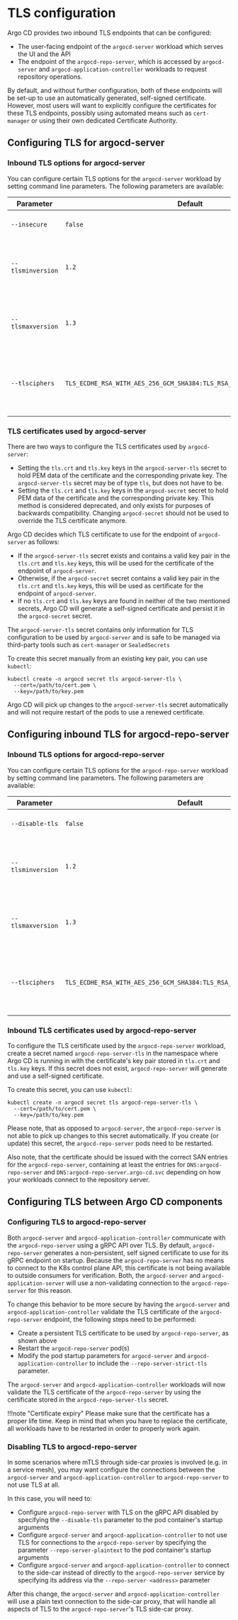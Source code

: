 # TLS configuration

Argo CD provides two inbound TLS endpoints that can be configured:

* The user-facing endpoint of the `argocd-server` workload which serves the UI
  and the API
* The endpoint of the `argocd-repo-server`, which is accessed by `argocd-server`
  and `argocd-application-controller` workloads to request repository
  operations.

By default, and without further configuration, both of these endpoints will be
set-up to use an automatically generated, self-signed certificate. However,
most users will want to explicitly configure the certificates for these TLS
endpoints, possibly using automated means such as `cert-manager` or using
their own dedicated Certificate Authority.

## Configuring TLS for argocd-server

### Inbound TLS options for argocd-server

You can configure certain TLS options for the `argocd-server` workload by
setting command line parameters. The following parameters are available:

|Parameter|Default|Description|
|---------|-------|-----------|
|`--insecure`|`false`|Disables TLS completely|
|`--tlsminversion`|`1.2`|The minimum TLS version to be offered to clients|
|`--tlsmaxversion`|`1.3`|The maximum TLS version to be offered to clients|
|`--tlsciphers`|`TLS_ECDHE_RSA_WITH_AES_256_GCM_SHA384:TLS_RSA_WITH_AES_256_GCM_SHA384`|A colon separated list of TLS cipher suites to be offered to clients|

### TLS certificates used by argocd-server

There are two ways to configure the TLS certificates used by `argocd-server`:

* Setting the `tls.crt` and `tls.key` keys in the `argocd-server-tls` secret
  to hold PEM data of the certificate and the corresponding private key. The
  `argocd-server-tls` secret may be of type `tls`, but does not have to be.
* Setting the `tls.crt` and `tls.key` keys in the `argocd-secret` secret to
  hold PEM data of the certificate and the corresponding private key. This
  method is considered deprecated, and only exists for purposes of backwards
  compatibility. Changing `argocd-secret` should not be used to override the
  TLS certificate anymore.

Argo CD decides which TLS certificate to use for the endpoint of
`argocd-server` as follows:

* If the `argocd-server-tls` secret exists and contains a valid key pair in the
  `tls.crt` and `tls.key` keys, this will be used for the certificate of the
  endpoint of `argocd-server`.
* Otherwise, if the `argocd-secret` secret contains a valid key pair in the
 `tls.crt` and `tls.key` keys, this will be used as certificate for the
  endpoint of `argocd-server`.
* If no `tls.crt` and `tls.key` keys are found in neither of the two mentioned
  secrets, Argo CD will generate a self-signed certificate and persist it in
  the `argocd-secret` secret.

The `argocd-server-tls` secret contains only information for TLS configuration
to be used by `argocd-server` and is safe to be managed via third-party tools
such as `cert-manager` or `SealedSecrets`

To create this secret manually from an existing key pair, you can use `kubectl`:

```shell
kubectl create -n argocd secret tls argocd-server-tls \
  --cert=/path/to/cert.pem \
  --key=/path/to/key.pem
```

Argo CD will pick up changes to the `argocd-server-tls` secret automatically
and will not require restart of the pods to use a renewed certificate.

## Configuring inbound TLS for argocd-repo-server

### Inbound TLS options for argocd-repo-server

You can configure certain TLS options for the `argocd-repo-server` workload by
setting command line parameters. The following parameters are available:

|Parameter|Default|Description|
|---------|-------|-----------|
|`--disable-tls`|`false`|Disables TLS completely|
|`--tlsminversion`|`1.2`|The minimum TLS version to be offered to clients|
|`--tlsmaxversion`|`1.3`|The maximum TLS version to be offered to clients|
|`--tlsciphers`|`TLS_ECDHE_RSA_WITH_AES_256_GCM_SHA384:TLS_RSA_WITH_AES_256_GCM_SHA384`|A colon separated list of TLS cipher suites to be offered to clients|

### Inbound TLS certificates used by argocd-repo-server

To configure the TLS certificate used by the `argocd-repo-server` workload,
create a secret named `argocd-repo-server-tls` in the namespace where Argo CD
is running in with the certificate's key pair stored in `tls.crt` and
`tls.key` keys. If this secret does not exist, `argocd-repo-server` will
generate and use a self-signed certificate.

To create this secret, you can use `kubectl`:

```shell
kubectl create -n argocd secret tls argocd-repo-server-tls \
  --cert=/path/to/cert.pem \
  --key=/path/to/key.pem
```

Please note, that as opposed to `argocd-server`, the `argocd-repo-server` is
not able to pick up changes to this secret automatically. If you create (or
update) this secret, the `argocd-repo-server` pods need to be restarted.

Also note, that the certificate should be issued with the correct SAN entries
for the `argocd-repo-server`, containing at least the entries for
`DNS:argocd-repo-server` and `DNS:argocd-repo-server.argo-cd.svc` depending
on how your workloads connect to the repository server.

## Configuring TLS between Argo CD components

### Configuring TLS to argocd-repo-server

Both `argocd-server` and `argocd-application-controller` communicate with the
`argocd-repo-server` using a gRPC API over TLS. By default,
`argocd-repo-server` generates a non-persistent, self signed certificate
to use for its gRPC endpoint on startup. Because the `argocd-repo-server` has
no means to connect to the K8s control plane API, this certificate is not
being available to outside consumers for verification. Both, the
`argocd-server` and `argocd-application-server` will use a non-validating
connection to the `argocd-repo-server` for this reason.

To change this behavior to be more secure by having the `argocd-server` and
`argocd-application-controller` validate the TLS certificate of the
`argocd-repo-server` endpoint, the following steps need to be performed:

* Create a persistent TLS certificate to be used by `argocd-repo-server`, as
  shown above
* Restart the `argocd-repo-server` pod(s)
* Modify the pod startup parameters for `argocd-server` and
  `argocd-application-controller` to include the `--repo-server-strict-tls`
  parameter.

The `argocd-server` and `argocd-application-controller` workloads will now
validate the TLS certificate of the `argocd-repo-server` by using the
certificate stored in the `argocd-repo-server-tls` secret.

!!!note "Certificate expiry"
    Please make sure that the certificate has a proper life time. Keep in
    mind that when you have to replace the certificate, all workloads have
    to be restarted in order to properly work again.

### Disabling TLS to argocd-repo-server

In some scenarios where mTLS through side-car proxies is involved (e.g.
in a service mesh), you may want configure the connections between the
`argocd-server` and `argocd-application-controller` to `argocd-repo-server`
to not use TLS at all.

In this case, you will need to:

* Configure `argocd-repo-server` with TLS on the gRPC API disabled by specifying
  the `--disable-tls` parameter to the pod container's startup arguments
* Configure `argocd-server` and `argocd-application-controller` to not use TLS
  for connections to the `argocd-repo-server` by specifying the parameter
  `--repo-server-plaintext` to the pod container's startup arguments
* Configure `argocd-server` and `argocd-application-controller` to connect to
  the side-car instead of directly to the `argocd-repo-server` service by
  specifying its address via the `--repo-server <address>` parameter

After this change, the `argocd-server` and `argocd-application-controller` will
use a plain text connection to the side-car proxy, that will handle all aspects
of TLS to the `argocd-repo-server`'s TLS side-car proxy.
